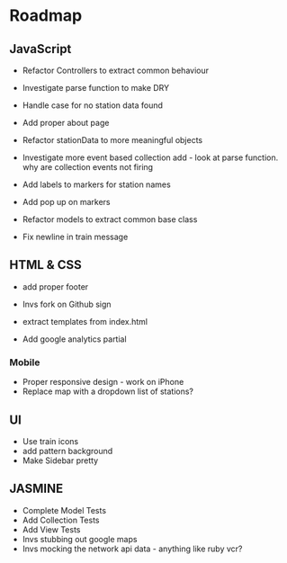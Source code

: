 # Roadmap

## JavaScript
* Refactor Controllers to extract common behaviour
* Investigate parse function to make DRY

* Handle case for no station data found

* Add proper about page

* Refactor stationData to more meaningful objects

* Investigate more event based collection add - look at parse function. why are collection events not firing
* Add labels to markers for station names
* Add pop up on markers

* Refactor models to extract common base class
* Fix newline in train message

## HTML & CSS
* add proper footer
* Invs fork on Github sign
* extract templates from index.html

* Add google analytics partial

### Mobile

* Proper responsive design - work on iPhone
* Replace map with a dropdown list of stations?

## UI
* Use train icons
* add pattern background
* Make Sidebar pretty

## JASMINE
* Complete Model Tests
* Add Collection Tests
* Add View Tests
* Invs stubbing out google maps
* Invs mocking the network api data - anything like ruby vcr?